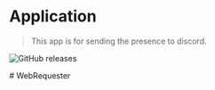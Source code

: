 # Application
> This app is for sending the presence to discord.

![GitHub releases](https://img.shields.io/github/downloads/Presence-Man/Application/total?color=violet&label=Downloads&style=flat-square)



<!--
### Credits:
 - @CloudburstMC - <i>for their scheduler and task management.</i>
-->#   W e b R e q u e s t e r  
 